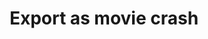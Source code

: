 ---
title: 'Export as movie crash'
redirect_to:
  - 'https://discuss.pencil2d.org/t/export-as-movie-crash/879'
---